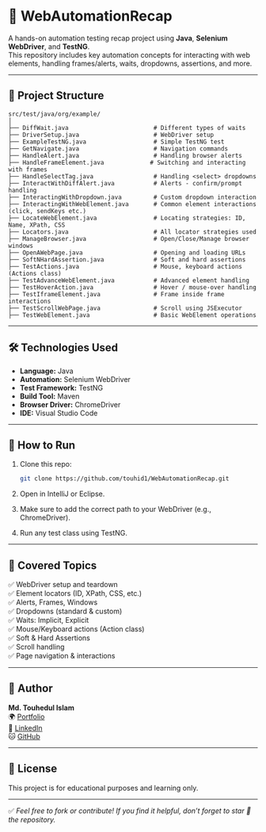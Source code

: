 
# 🧪 WebAutomationRecap

A hands-on automation testing recap project using **Java**, **Selenium WebDriver**, and **TestNG**.  
This repository includes key automation concepts for interacting with web elements, handling frames/alerts, waits, dropdowns, assertions, and more.

---

## 📁 Project Structure

```
src/test/java/org/example/
│
├── DiffWait.java                        # Different types of waits
├── DriverSetup.java                     # WebDriver setup
├── ExampleTestNG.java                   # Simple TestNG test
├── GetNavigate.java                     # Navigation commands
├── HandleAlert.java                     # Handling browser alerts
├── HandleFrameElement.java             # Switching and interacting with frames
├── HandleSelectTag.java                 # Handling <select> dropdowns
├── InteractWithDiffAlert.java           # Alerts - confirm/prompt handling
├── InteractingWithDropdown.java         # Custom dropdown interaction
├── InteractingWithWebElement.java       # Common element interactions (click, sendKeys etc.)
├── LocateWebElement.java                # Locating strategies: ID, Name, XPath, CSS
├── Locators.java                        # All locator strategies used
├── ManageBrowser.java                   # Open/Close/Manage browser windows
├── OpenAWebPage.java                    # Opening and loading URLs
├── SoftNHardAssertion.java              # Soft and hard assertions
├── TestActions.java                     # Mouse, keyboard actions (Actions class)
├── TestAdvanceWebElement.java           # Advanced element handling
├── TestHoverAction.java                 # Hover / mouse-over handling
├── TestIframeElement.java               # Frame inside frame interactions
├── TestScrollWebPage.java               # Scroll using JSExecutor
├── TestWebElement.java                  # Basic WebElement operations
```

---

## 🛠️ Technologies Used

- **Language:** Java  
- **Automation:** Selenium WebDriver  
- **Test Framework:** TestNG  
- **Build Tool:** Maven   
- **Browser Driver:** ChromeDriver  
- **IDE:** Visual Studio Code 

---

## 🚀 How to Run

1. Clone this repo:
   ```bash
   git clone https://github.com/touhid1/WebAutomationRecap.git
   ```

2. Open in IntelliJ or Eclipse.

3. Make sure to add the correct path to your WebDriver (e.g., ChromeDriver).

4. Run any test class using TestNG.

---

## 🎯 Covered Topics

✅ WebDriver setup and teardown  
✅ Element locators (ID, XPath, CSS, etc.)  
✅ Alerts, Frames, Windows  
✅ Dropdowns (standard & custom)  
✅ Waits: Implicit, Explicit  
✅ Mouse/Keyboard actions (Action class)  
✅ Soft & Hard Assertions  
✅ Scroll handling  
✅ Page navigation & interactions

---

## 🙋 Author

**Md. Touhedul Islam**  
🌍 [Portfolio](https://touhedul-qa.netlify.app)  
🔗 [LinkedIn](https://www.linkedin.com/in/touhidul066)  
🐱 [GitHub](https://github.com/touhid1)

---

## 📜 License

This project is for educational purposes and learning only.

---

✅ *Feel free to fork or contribute! If you find it helpful, don’t forget to star 🌟 the repository.*
